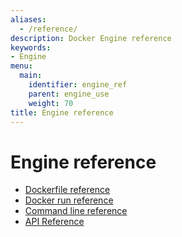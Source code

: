 ```yaml
---
aliases:
  - /reference/
description: Docker Engine reference
keywords:
- Engine
menu:
  main:
    identifier: engine_ref
    parent: engine_use
    weight: 70
title: Engine reference
---
```


# Engine reference

* [Dockerfile reference](builder.md)
* [Docker run reference](run.md)
* [Command line reference](commandline/index.md)
* [API Reference](api/index.md)
